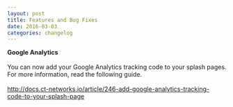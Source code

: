```yaml
---
layout: post
title: Features and Bug Fixes
date: 2016-03-03
categories: changelog
---
```


**Google Analytics**
<br><br>
You can now add your Google Analytics tracking code to your splash pages. For more information, read the following guide.
<br><br>
http://docs.ct-networks.io/article/246-add-google-analytics-tracking-code-to-your-splash-page
